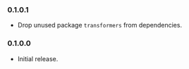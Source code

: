 ### 0.1.0.1

- Drop unused package `transformers` from dependencies.

### 0.1.0.0

- Initial release.
